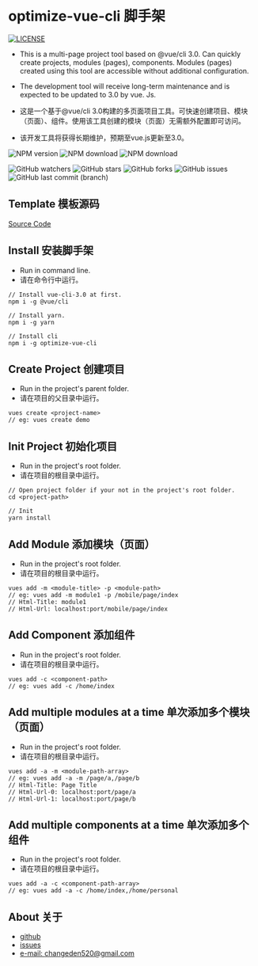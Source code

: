 # optimize-vue-cli 脚手架
[![LICENSE](https://img.shields.io/badge/license-MIT%20996-blue.svg)](https://github.com/Chans-Open-Source/optimize-vue-cli/blob/master/LICENSE)

* This is a multi-page project tool based on @vue/cli 3.0. Can quickly create projects, modules (pages), components. Modules (pages) created using this tool are accessible without additional configuration.
* The development tool will receive long-term maintenance and is expected to be updated to 3.0 by vue. Js.

* 这是一个基于@vue/cli 3.0构建的多页面项目工具。可快速创建项目、模块（页面）、组件。使用该工具创建的模块（页面）无需额外配置即可访问。
* 该开发工具将获得长期维护，预期至vue.js更新至3.0。

![NPM version](https://img.shields.io/npm/v/optimize-vue-cli.svg)
![NPM download](https://img.shields.io/npm/dm/optimize-vue-cli.svg)
![NPM download](https://img.shields.io/npm/dw/optimize-vue-cli.svg)


![GitHub watchers](https://img.shields.io/github/watchers/Chans-Open-Source/optimize-vue-cli.svg)
![GitHub stars](https://img.shields.io/github/stars/Chans-Open-Source/optimize-vue-cli.svg)
![GitHub forks](https://img.shields.io/github/forks/Chans-Open-Source/optimize-vue-cli.svg)
![GitHub issues](https://img.shields.io/github/issues/Chans-Open-Source/optimize-vue-cli.svg)
![GitHub last commit (branch)](https://img.shields.io/github/last-commit/Chans-Open-Source/optimize-vue-cli.svg)

## Template 模板源码
[Source Code](https://github.com/Chans-Open-Source/optimize-vue)

## Install 安装脚手架
* Run in command line.
* 请在命令行中运行。
```
// Install vue-cli-3.0 at first.
npm i -g @vue/cli

// Install yarn.
npm i -g yarn

// Install cli
npm i -g optimize-vue-cli
```

## Create Project 创建项目
* Run in the project's parent folder.
* 请在项目的父目录中运行。
```
vues create <project-name>
// eg: vues create demo
```

## Init Project 初始化项目
* Run in the project's root folder.
* 请在项目的根目录中运行。
```
// Open project folder if your not in the project's root folder.
cd <project-path>

// Init
yarn install 
```

## Add Module 添加模块（页面）
* Run in the project's root folder.
* 请在项目的根目录中运行。
```
vues add -m <module-title> -p <module-path>
// eg: vues add -m module1 -p /mobile/page/index
// Html-Title: module1
// Html-Url: localhost:port/mobile/page/index
```

## Add Component 添加组件
* Run in the project's root folder.
* 请在项目的根目录中运行。
```
vues add -c <component-path>
// eg: vues add -c /home/index
```

## Add multiple modules at a time 单次添加多个模块（页面）
* Run in the project's root folder.
* 请在项目的根目录中运行。
```
vues add -a -m <module-path-array>
// eg: vues add -a -m /page/a,/page/b
// Html-Title: Page Title
// Html-Url-0: localhost:port/page/a
// Html-Url-1: localhost:port/page/b
```

## Add multiple components at a time 单次添加多个组件
* Run in the project's root folder.
* 请在项目的根目录中运行。
```
vues add -a -c <component-path-array>
// eg: vues add -a -c /home/index,/home/personal
```

## About 关于
* [github](https://github.com/Chans-Open-Source/optimize-vue-cli)
* [issues](https://github.com/Chans-Open-Source/optimize-vue-cli/issues)
* [e-mail: changeden520@gmail.com](mailto://changeden520@gmail.com)
